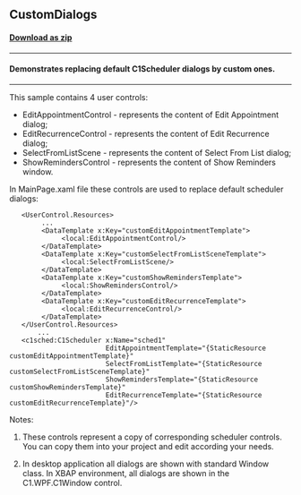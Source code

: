 ## CustomDialogs
#### [Download as zip](https://grapecity.github.io/DownGit/#/home?url=https://github.com/GrapeCity/ComponentOne-WPF-Samples/tree/master/NET_4.5.2/C1.WPF.Schedule/VB/CustomDialogs)
____
#### Demonstrates replacing default C1Scheduler dialogs by custom ones.
____
This sample contains 4 user controls:

* EditAppointmentControl - represents the content of Edit Appointment dialog;
* EditRecurrenceControl - represents the content of Edit Recurrence dialog;
* SelectFromListScene - represents the content of Select From List dialog;
* ShowRemindersControl - represents the content of Show Reminders window.

In MainPage.xaml file these controls are used to replace default scheduler dialogs:

```
   <UserControl.Resources>
		...
        <DataTemplate x:Key="customEditAppointmentTemplate">
             <local:EditAppointmentControl/>
        </DataTemplate>
        <DataTemplate x:Key="customSelectFromListSceneTemplate">
             <local:SelectFromListScene/>
        </DataTemplate>
        <DataTemplate x:Key="customShowRemindersTemplate">
             <local:ShowRemindersControl/>
        </DataTemplate>
        <DataTemplate x:Key="customEditRecurrenceTemplate">
             <local:EditRecurrenceControl/>
        </DataTemplate>
   </UserControl.Resources>
       ...
   <c1sched:C1Scheduler x:Name="sched1" 
                        EditAppointmentTemplate="{StaticResource customEditAppointmentTemplate}"
                        SelectFromListTemplate="{StaticResource customSelectFromListSceneTemplate}"
                        ShowRemindersTemplate="{StaticResource customShowRemindersTemplate}"
                        EditRecurrenceTemplate="{StaticResource customEditRecurrenceTemplate}"/>
```                             
Notes:

1. These controls represent a copy of corresponding scheduler controls. You can copy them into your project
and edit according your needs.   

2. In desktop application all dialogs are shown with standard Window class. In XBAP environment, all dialogs are shown in the C1.WPF.C1Window control.                         

